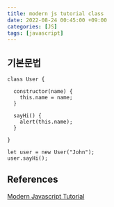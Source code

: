 ```yaml
---
title: modern js tutorial class
date: 2022-08-24 00:45:00 +09:00
categories: [JS]
tags: [javascript]
---
```


## 기본문법
`````
class User {

  constructor(name) {
    this.name = name;
  }

  sayHi() {
    alert(this.name);
  }

}

let user = new User("John");
user.sayHi();
`````




## References
[Modern Javascript Tutorial](https://ko.javascript.info/prototype-inheritance)   
